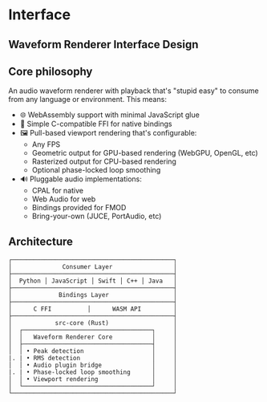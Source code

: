 # Interface

## Waveform Renderer Interface Design

## Core philosophy

An audio waveform renderer with playback that's "stupid easy" to consume from any language or environment. This means:

- 🌐 WebAssembly support with minimal JavaScript glue
- 🚀 Simple C-compatible FFI for native bindings
- 🖼️ Pull-based viewport rendering that's configurable:
  - Any FPS
  - Geometric output for GPU-based rendering (WebGPU, OpenGL, etc)
  - Rasterized output for CPU-based rendering
  - Optional phase-locked loop smoothing 
- 🔊 Pluggable audio implementations:
  - CPAL for native
  - Web Audio for web
  - Bindings provided for FMOD
  - Bring-your-own (JUCE, PortAudio, etc)

## Architecture

```
┌─────────────────────────────────────────────┐
│              Consumer Layer                 │
├─────────────────────────────────────────────┤
│  Python │ JavaScript │ Swift │ C++ │ Java   │
├─────────────────────────────────────────────┤
│             Bindings Layer                  │
├─────────────────────────────────────────────┤
│      C FFI          │      WASM API         │
├─────────────────────────────────────────────┤
│            src-core (Rust)                  │
│  ┌────────────────────────────────────┐     │
│  │   Waveform Renderer Core           │     │
│  ├────────────────────────────────────┤     │
│  │ • Peak detection                   │     │
|. | • RMS detection                    │     │
│  │ • Audio plugin bridge              │     │
|. | • Phase-locked loop smoothing      │     │
│  │ • Viewport rendering               │     │
│  └────────────────────────────────────┘     │
└─────────────────────────────────────────────┘
```
